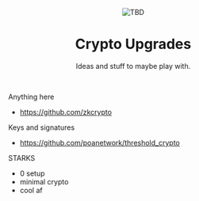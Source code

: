 <div align="center">
    <p align="center">
        <img src="TBD" alt="TBD">
    </p>
    <h1 align="center">
        Crypto Upgrades
    </h1>
    <p align="center">
        Ideas and stuff to maybe play with.
    </p>
</div>
<br>

Anything here
- https://github.com/zkcrypto

Keys and signatures
- https://github.com/poanetwork/threshold_crypto

STARKS
- 0 setup
- minimal crypto
- cool af
